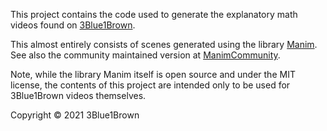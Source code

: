 This project contains the code used to generate the explanatory math videos found on [3Blue1Brown](https://www.3blue1brown.com/).

This almost entirely consists of scenes generated using the library [Manim](https://github.com/3b1b/manim).  See also the community maintained version at [ManimCommunity](https://github.com/ManimCommunity/manim/).

Note, while the library Manim itself is open source and under the MIT license, the contents of this project are intended only to be used for 3Blue1Brown videos themselves.

Copyright © 2021 3Blue1Brown
